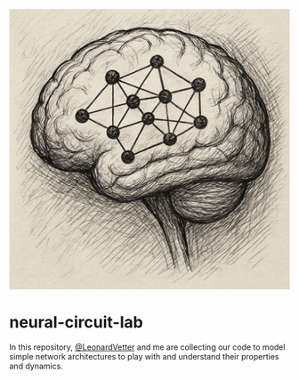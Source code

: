<img src="nn_brain.png" width="600"/>

# neural-circuit-lab

In this repository, [@LeonardVetter](https://github.com/LeonardVetter) and me are collecting our code to model simple network architectures to play with and understand their properties and dynamics.
